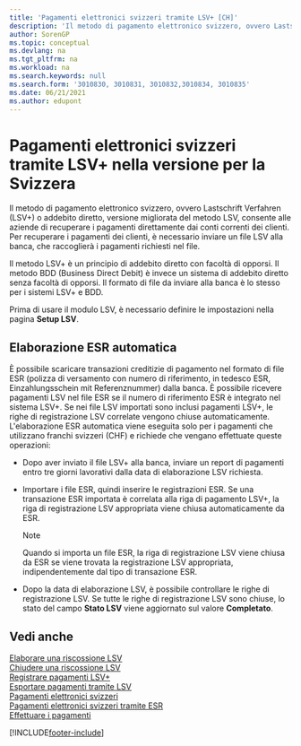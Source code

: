 ```yaml
---
title: 'Pagamenti elettronici svizzeri tramite LSV+ [CH]'
description: 'Il metodo di pagamento elettronico svizzero, ovvero Lastschrift Verfahren (LSV+) o addebito diretto consente alle aziende di recuperare i pagamenti direttamente dai conti correnti dei clienti.'
author: SorenGP
ms.topic: conceptual
ms.devlang: na
ms.tgt_pltfrm: na
ms.workload: na
ms.search.keywords: null
ms.search.form: '3010830, 3010831, 3010832,3010834, 3010835'
ms.date: 06/21/2021
ms.author: edupont
---
```

# <a name="swiss-electronic-payments-using-lsv-in-the-swiss-version"></a>Pagamenti elettronici svizzeri tramite LSV+ nella versione per la Svizzera
Il metodo di pagamento elettronico svizzero, ovvero Lastschrift Verfahren (LSV+) o addebito diretto, versione migliorata del metodo LSV, consente alle aziende di recuperare i pagamenti direttamente dai conti correnti dei clienti. Per recuperare i pagamenti dei clienti, è necessario inviare un file LSV alla banca, che raccoglierà i pagamenti richiesti nel file.  

Il metodo LSV+ è un principio di addebito diretto con facoltà di opporsi. Il metodo BDD (Business Direct Debit) è invece un sistema di addebito diretto senza facoltà di opporsi. Il formato di file da inviare alla banca è lo stesso per i sistemi LSV+ e BDD.  

Prima di usare il modulo LSV, è necessario definire le impostazioni nella pagina **Setup LSV**.

## <a name="automatic-esr-processing"></a>Elaborazione ESR automatica
È possibile scaricare transazioni creditizie di pagamento nel formato di file ESR (polizza di versamento con numero di riferimento, in tedesco ESR, Einzahlungsschein mit Referenznummer) dalla banca. È possibile ricevere pagamenti LSV nel file ESR se il numero di riferimento ESR è integrato nel sistema LSV+. Se nei file LSV importati sono inclusi pagamenti LSV+, le righe di registrazione LSV correlate vengono chiuse automaticamente. L'elaborazione ESR automatica viene eseguita solo per i pagamenti che utilizzano franchi svizzeri (CHF) e richiede che vengano effettuate queste operazioni:  

- Dopo aver inviato il file LSV+ alla banca, inviare un report di pagamenti entro tre giorni lavorativi dalla data di elaborazione LSV richiesta.  

- Importare i file ESR, quindi inserire le registrazioni ESR. Se una transazione ESR importata è correlata alla riga di pagamento LSV+, la riga di registrazione LSV appropriata viene chiusa automaticamente da ESR.  

    > [!NOTE]  
    >  Quando si importa un file ESR, la riga di registrazione LSV viene chiusa da ESR se viene trovata la registrazione LSV appropriata, indipendentemente dal tipo di transazione ESR.  

- Dopo la data di elaborazione LSV, è possibile controllare le righe di registrazione LSV. Se tutte le righe di registrazione LSV sono chiuse, lo stato del campo **Stato LSV** viene aggiornato sul valore **Completato**.  

## <a name="see-also"></a>Vedi anche
 [Elaborare una riscossione LSV](how-to-process-an-lsv-collection.md)   
 [Chiudere una riscossione LSV](how-to-close-an-lsv-collection.md)   
 [Registrare pagamenti LSV+](how-to-post-lsv-payments.md)   
 [Esportare pagamenti tramite LSV](how-to-export-payments-using-lsv.md)   
 [Pagamenti elettronici svizzeri](swiss-electronic-payments.md)   
 [Pagamenti elettronici svizzeri tramite ESR](swiss-electronic-payments-using-esr.md)   
 [Effettuare i pagamenti](../../payables-make-payments.md)


[!INCLUDE[footer-include](../../includes/footer-banner.md)]
